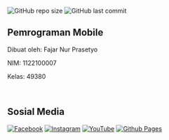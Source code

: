 ![GitHub repo size](https://img.shields.io/github/repo-size/fajarnurprasetyo/study-s4_pemrograman-mobile)
![GitHub last commit](https://img.shields.io/github/last-commit/fajarnurprasetyo/study-s4_pemrograman-mobile)

## Pemrograman Mobile
<p>Dibuat oleh: Fajar Nur Prasetyo</p>
<p>NIM: 1122100007</p>
<p>Kelas: 49380</p><br />

## Sosial Media
[![Facebook](https://img.shields.io/badge/Facebook-%231877F2.svg?style=for-the-badge&logo=Facebook&logoColor=white)](https://www.facebook.com/fajarnurprasetyo.2)
[![Instagram](https://img.shields.io/badge/Instagram-%23E4405F.svg?style=for-the-badge&logo=Instagram&logoColor=white)](https://www.instagram.com/fajarnurprasetyo.2)
[![YouTube](https://img.shields.io/badge/YouTube-%23FF0000.svg?style=for-the-badge&logo=YouTube&logoColor=white)](https://www.youtube.com/@fajarnurprasetyo.2)
[![Github Pages](https://img.shields.io/badge/github%20pages-121013?style=for-the-badge&logo=github&logoColor=white)](https://github.com/fajarnurprasetyo/study-s4_pemrograman-mobile)
